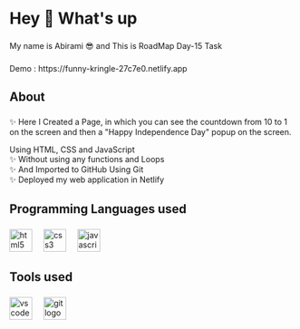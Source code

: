 <h1 align="left">Hey 👋 What's up</h1>

###

<p align="left">My name is Abirami 😎 and This is RoadMap Day-15 Task</p>

###

 <p align="1eft">Demo : https://funny-kringle-27c7e0.netlify.app

</p> 

###

<h2 align="left">About</h2>

###

<p align="left">✨ Here I Created a Page, in which you can see the countdown from 10 to 1 on the screen and then a "Happy Independence Day" popup on the screen. 

Using HTML, CSS and JavaScript <br>✨ Without using any functions and Loops <br>✨ And Imported to GitHub Using Git<br>✨ Deployed my web application in Netlify </p>

###

<h2 align="left">Programming Languages used</h2>

###

<div align="left">
  <img src="https://cdn.jsdelivr.net/gh/devicons/devicon/icons/html5/html5-original.svg" height="40" alt="html5 logo"  />
  <img width="12" />
  <img src="https://cdn.jsdelivr.net/gh/devicons/devicon/icons/css3/css3-original.svg" height="40" alt="css3 logo"  />
  <img width="12" />
  <img src="https://cdn.jsdelivr.net/gh/devicons/devicon/icons/javascript/javascript-original.svg" height="40" alt="javascript logo"  />
  <img width="12" />
 
</div>

###

<h2 align="left">Tools used</h2>

###

<div align="left">
  <img src="https://cdn.jsdelivr.net/gh/devicons/devicon/icons/vscode/vscode-original.svg" height="40" alt="vscode logo"  />
  <img width="12" />
  <img src="https://cdn.jsdelivr.net/gh/devicons/devicon/icons/git/git-original.svg" height="40" alt="git logo"  />
</div>


